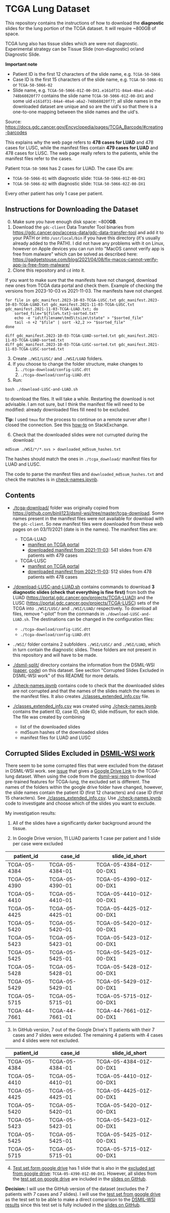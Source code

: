 # TCGA Lung Dataset

This repository contains the instructions of how to download the **diagnostic** slides for the lung portion of the TCGA dataset. It will require ~800GB of space.

TCGA lung also has tissue slides which are were not diagnostic. Experimental strategy can be Tissue Slide (non-diagnostic) or/and Diagnostic Slide.


**Important note**
  * Patient ID is the first 12 characters of the slide name, e.g. `TCGA-50-5066`
  * Case ID is the first 15 characters of the slide name, e.g. `TCGA-50-5066-01` or `TCGA-50-5066-02`
  * Slide name, e.g. `TCGA-50-5066-01Z-00-DX1.e161df31-84a4-40a4-a6a2-748b60820f77` contains the slide name `TCGA-50-5066-01Z-00-DX1` and some uid `e161df31-84a4-40a4-a6a2-748b60820f77`; all slide names in the downloaded dataset are unique and so are the uid's so that there is a one-to-one mapping between the slide names and the uid's.

Source: https://docs.gdc.cancer.gov/Encyclopedia/pages/TCGA_Barcode/#creating-barcodes

This explains why the web page refers to **478 cases for LUAD** and 478 cases for LUSC, while the manifest files contain **479 cases for LUAD** and 478 cases for LUSC.
The web page really refers to the patients, while the manifest files refer to the cases.

Patient `TCGA-50-5066` has 2 cases for LUAD. The case IDs are:
  * `TCGA-50-5066-01` with diagnostic slide: `TCGA-50-5066-01Z-00-DX1`
  * `TCGA-50-5066-02` with diagnostic slide: `TCGA-50-5066-02Z-00-DX1`

Every other patient has only 1 case per patient.

## Instructions for Downloading the Dataset

0. Make sure you have enough disk space: ~800**GB**.
1. Download the `gdc-client` Data Transfer Tool binaries from
https://gdc.cancer.gov/access-data/gdc-data-transfer-tool and add it to your
PATH or into `/usr/local/bin` if you have this directory (it's usually already
added to the PATH). I did not have any problems with it on Linux, however on Apple
devices you can run into "MacOS cannot verify app is free from malware" which can be
solved as described here:
https://gadgetstouse.com/blog/2021/04/08/fix-macos-cannot-verify-app-is-free-from-malware/
2. Clone this repository and `cd` into it.

If you want to make sure that the manifests have not changed, download new ones from TCGA data portal and check them. Example of checking the versions from 2023-10-03 vs 2021-11-03. The manifests have not changed.
```
for file in gdc_manifest.2023-10-03-TCGA-LUSC.txt gdc_manifest.2023-10-03-TCGA-LUAD.txt gdc_manifest.2021-11-03-TCGA-LUSC.txt gdc_manifest.2021-11-03-TCGA-LUAD.txt; do
    sorted_file="${file%.txt}-sorted.txt"
    echo -e "id\tfilename\tmd5\tsize\tstate" > "$sorted_file"
    tail -n +2 "$file" | sort -k2,2 >> "$sorted_file"
done

diff gdc_manifest.2023-10-03-TCGA-LUAD-sorted.txt gdc_manifest.2021-11-03-TCGA-LUAD-sorted.txt
diff gdc_manifest.2023-10-03-TCGA-LUSC-sorted.txt gdc_manifest.2021-11-03-TCGA-LUSC-sorted.txt
```

3. Create `./WSI/LUSC/` and `./WSI/LUAD` folders.
4. If you choose to change the folder structure, make changes to
   1. `./tcga-download/config-LUSC.dtt`
   2. `./tcga-download/config-LUAD.dtt`
5. Run:

```shell
bash ./download-LUSC-and-LUAD.sh
```
to download the files. It will take a
while. Restarting the download is not advisable. I am not sure, but I think the
manifest file will need to be modified: already downloaded files fill need to be
excluded.









**Tip:** I used `tmux` for the process to continue on a remote surver after I
closed the connection. See this
[how-to](https://askubuntu.com/questions/8653/how-to-keep-processes-running-after-ending-ssh-session)
on StackExchange.

6. Check that the downloaded slides were not currupted during the download:

```shell
md5sum ./WSI/*/*.svs > downloaded_md5sum_hashes.txt
```

The hashes should match the ones in `./tcga_download/` manifest files for LUAD and LUSC.

The code to parse the manifest files and `downloaded_md5sum_hashes.txt` and check the matches is in [check-names.ipynb](check-names.ipynb).

## Contents

* [./tcga-download/](./tcga-download/) folder was originally copied from https://github.com/binli123/dsmil-wsi/tree/master/tcga-download.
Some names present in the manifest files were not available for download with the
`gdc-client`. So new manifest files were downloaded from these web pages on 
on 03/11/2021 (date is in the names). The manifest files are:
  * TCGA-LUAD
    * [manifest on TCGA portal](https://portal.gdc.cancer.gov/repository?facetTab=files&filters=%7B%22content%22%3A%5B%7B%22content%22%3A%7B%22field%22%3A%22cases.project.project_id%22%2C%22value%22%3A%5B%22TCGA-LUAD%22%5D%7D%2C%22op%22%3A%22in%22%7D%2C%7B%22content%22%3A%7B%22field%22%3A%22files.experimental_strategy%22%2C%22value%22%3A%5B%22Diagnostic%20Slide%22%5D%7D%2C%22op%22%3A%22in%22%7D%5D%2C%22op%22%3A%22and%22%7D&searchTableTab=files)
    * [downloaded manifest from 2021-11-03](./tcga-download/gdc_manifest.2021-11-03-TCGA-LUAD.txt): 541 slides from 478 patients with 479 cases
  * TCGA-LUSC
    * [manifest on TCGA portal](https://portal.gdc.cancer.gov/repository?facetTab=files&filters=%7B%22content%22%3A%5B%7B%22content%22%3A%7B%22field%22%3A%22cases.project.project_id%22%2C%22value%22%3A%5B%22TCGA-LUSC%22%5D%7D%2C%22op%22%3A%22in%22%7D%2C%7B%22content%22%3A%7B%22field%22%3A%22files.experimental_strategy%22%2C%22value%22%3A%5B%22Diagnostic%20Slide%22%5D%7D%2C%22op%22%3A%22in%22%7D%5D%2C%22op%22%3A%22and%22%7D&searchTableTab=files)
    * [downloaded manifest from 2021-11-03](./tcga-download/gdc_manifest.2021-11-03-TCGA-LUSC.txt): 512 slides from 478 patients with 478 cases

* [./download-LUSC-and-LUAD.sh](./download-LUSC-and-LUAD.sh) contains commands to download
**3 diagnostic slides (check that everything is fine first)** from both the
LUAD (https://portal.gdc.cancer.gov/projects/TCGA-LUAD) and the
LUSC (https://portal.gdc.cancer.gov/projects/TCGA-LUSC) sets of the TCGA
into `./WSI/LUSC/` and `./WSI/LUAD/` respectively. To download all files, remove
"-pilot" from the commands in `./download-LUSC-and-LUAD.sh`. The destinations
can be changed in the configuration files:
  * `./tcga-download/config-LUSC.dtt`
  * `./tcga-download/config-LUAD.dtt`

* `./WSI/` folder contains 2 subfolders `./WSI/LUSC/` and `./WSI/LUAD`, which in
turn contain the diagnostic slides. These folders are not present in this
repository and will have to be made.

* [./dsmil-split/](./dsmil-split/) directory contains the information from the DSMIL-WSI ([paper](https://openaccess.thecvf.com/content/CVPR2021/html/Li_Dual-Stream_Multiple_Instance_Learning_Network_for_Whole_Slide_Image_Classification_CVPR_2021_paper.html), [code](https://github.com/binli123/dsmil-wsi/)) on this dataset. See section "Corrupted Slides Excluded in DSMIL-WSI work" of this README for more details.

* [./check-names.ipynb](./check-names.ipynb) contains code to check that the downloaded slides are not corrupted and that the names of the slides match the names in the manifest files. It also creates [./classes_extended_info.csv](./classes_extended_info.csv) file.

* [./classes_extended_info.csv](./classes_extended_info.csv) was created using [./check-names.ipynb](./check-names.ipynb) contains the patient ID, case ID, slide ID, slide md5sum, for each slide.
  The file was created by combining 
  * list of the downloaded slides
  * md5sum hashes of the downloaded slides
  * manifest files for LUAD and LUSC

## Corrupted Slides Excluded in [DSMIL-WSI work](https://openaccess.thecvf.com/content/CVPR2021/html/Li_Dual-Stream_Multiple_Instance_Learning_Network_for_Whole_Slide_Image_Classification_CVPR_2021_paper.html)

There seem to be some corrupted files that were excluded from the dataset in DSMIL-WSI work. see [issue](https://github.com/binli123/dsmil-wsi/issues/16) that gives a [Google Drive Link](https://drive.google.com/drive/folders/1UobMSqJEqINX2izxrwbgprugjlTporSQ) to the TCGA-lung dataset. When using the code from the [dsmil-wsi repo](https://github.com/binli123/dsmil-wsi) to download pre-trained features for TCGA-lung, the excluded set is different. The names of the folders within the google drive folder have changed, however, the slide names contain the patient ID (first 12 characters) and case ID (first 15 characters). See [./classes_extended_info.csv](./classes_extended_info.csv). Use [./check-names.ipynb](./check-names.ipynb) code to investigate and choose which of the slides you want to exclude.

My investigation results:

1. All of the slides have a significantly darker background around the tissue.

2. In Google Drive version, 11 LUAD parients 1 case per patient and 1 slide per case were excluded

| patient_id   | case_id          | slide_id_short              |
|--------------|------------------|-----------------------------|
| TCGA-05-4384| TCGA-05-4384-01 | TCGA-05-4384-01Z-00-DX1    |
| TCGA-05-4390| TCGA-05-4390-01 | TCGA-05-4390-01Z-00-DX1    |
| TCGA-05-4410| TCGA-05-4410-01 | TCGA-05-4410-01Z-00-DX1    |
| TCGA-05-4425| TCGA-05-4425-01 | TCGA-05-4425-01Z-00-DX1    |
| TCGA-05-5420| TCGA-05-5420-01 | TCGA-05-5420-01Z-00-DX1    |
| TCGA-05-5423| TCGA-05-5423-01 | TCGA-05-5423-01Z-00-DX1    |
| TCGA-05-5425| TCGA-05-5425-01 | TCGA-05-5425-01Z-00-DX1    |
| TCGA-05-5428| TCGA-05-5428-01 | TCGA-05-5428-01Z-00-DX1    |
| TCGA-05-5429| TCGA-05-5429-01 | TCGA-05-5429-01Z-00-DX1    |
| TCGA-05-5715| TCGA-05-5715-01 | TCGA-05-5715-01Z-00-DX1    |
| TCGA-44-7661| TCGA-44-7661-01 | TCGA-44-7661-01Z-00-DX1    |


3. In GitHub version, 7 out of the Google Drive's 11 patients with their 7 cases and 7 slides were exluded. The remaining 4 patients with 4 cases and 4 slides were not excluded.

| patient_id   | case_id          | slide_id_short              |
|--------------|------------------|-----------------------------|
| TCGA-05-4384| TCGA-05-4384-01 | TCGA-05-4384-01Z-00-DX1    |
| TCGA-05-4410| TCGA-05-4410-01 | TCGA-05-4410-01Z-00-DX1    |
| TCGA-05-4425| TCGA-05-4425-01 | TCGA-05-4425-01Z-00-DX1    |
| TCGA-05-5420| TCGA-05-5420-01 | TCGA-05-5420-01Z-00-DX1    |
| TCGA-05-5423| TCGA-05-5423-01 | TCGA-05-5423-01Z-00-DX1    |
| TCGA-05-5425| TCGA-05-5425-01 | TCGA-05-5425-01Z-00-DX1    |
| TCGA-05-5715| TCGA-05-5715-01 | TCGA-05-5715-01Z-00-DX1    |

4. [Test set form google drive](./dsmil-split/google-drive/TEST_ID.csv) has 1 slide that is also in the [excluded set from google drive](./dsmil-split/google-drive/EX_ID.csv): `TCGA-05-4390-01Z-00-DX1`. However, all slides from the [test set on google drive](./dsmil-split/google-drive/TEST_ID.csv) are included in the [slides on GitHub](./dsmil-split/repository-download-TCGA-lung-ms/TCGA-lung-ms.csv).

**Decision:** I will use the GitHub version of the dataset (excludes the 7 patients with 7 cases and 7 slides). I will use the [test set from google drive](./dsmil-split/google-drive/TEST_ID.csv) as the test set to be able to make a direct comparison to the [DSMIL-WSI results](https://openaccess.thecvf.com/content/CVPR2021/html/Li_Dual-Stream_Multiple_Instance_Learning_Network_for_Whole_Slide_Image_Classification_CVPR_2021_paper.html) since this test set is fully included in the [slides on GitHub](./dsmil-split/repository-download-TCGA-lung-ms/TCGA-lung-ms.csv).
